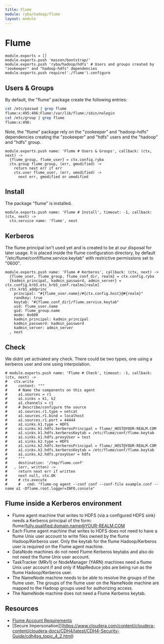 ```yaml
---
title: Flume
module: ryba/hadoop/flume
layout: module
---
```


# Flume

    module.exports = []
    module.exports.push 'masson/bootstrap/'
    module.exports.push 'ryba/hadoop/hdfs' # Users and groups created by "zookeeper" and "hadoop-hdfs" dependencies
    module.exports.push require('./flume').configure

## Users & Groups

By default, the "flume" package create the following entries:

```bash
cat /etc/passwd | grep flume
flume:x:495:496:Flume:/var/lib/flume:/sbin/nologin
cat /etc/group | grep flume
flume:x:496:
```

Note, the "flume" package rely on the "zookeeper" and "hadoop-hdfs" dependencies
creating the "zookeeper" and "hdfs" users and the "hadoop" and "hdfs" group.

    module.exports.push name: 'Flume # Users & Groups', callback: (ctx, next) ->
      {flume_group, flume_user} = ctx.config.ryba
      ctx.group flume_group, (err, gmodified) ->
        return next err if err
        ctx.user flume_user, (err, umodified) ->
          next err, gmodified or umodified

## Install

The package "flume" is installed.

    module.exports.push name: 'Flume # Install', timeout: -1, callback: (ctx, next) ->
      ctx.service name: 'flume', next

## Kerberos

The flume principal isn't used yet and is created to be at our disposal for
later usage. It is placed inside the flume configuration directory, by default
"/etc/flume/conf/flume.service.keytab" with restrictive permissions set to
"0600".

    module.exports.push name: 'Flume # Kerberos', callback: (ctx, next) ->
      {flume_user, flume_group, flume_conf_dir, realm} = ctx.config.ryba
      {kadmin_principal, kadmin_password, admin_server} = ctx.config.krb5.etc_krb5_conf.realms[realm]
      ctx.krb5_addprinc 
        principal: "#{flume_user.name}/#{ctx.config.host}@#{realm}"
        randkey: true
        keytab: "#{flume_conf_dir}/flume.service.keytab"
        uid: flume_user.name
        gid: flume_group.name
        mode: 0o600
        kadmin_principal: kadmin_principal
        kadmin_password: kadmin_password
        kadmin_server: admin_server
      , next

## Check

We didnt yet activated any check. There could be two types, one using a kerberos
user and one using interpolation.

    # module.exports.push name: 'Flume # Check', timeout: -1, callback: (ctx, next) ->
    #   ctx.write
    #     content: """
    #     # Name the components on this agent
    #     a1.sources = r1
    #     a1.sinks = k1, k2
    #     a1.channels = c1
    #     # Describe/configure the source
    #     a1.sources.r1.type = netcat
    #     a1.sources.r1.bind = localhost
    #     a1.sources.r1.port = 44444
    #     a1.sinks.k1.type = HDFS
    #     a1.sinks.k1.hdfs.kerberosPrincipal = flume/_HOST@YOUR-REALM.COM
    #     a1.sinks.k1.hdfs.kerberosKeytab = /etc/flume/conf/flume.keytab
    #     a1.sinks.k1.hdfs.proxyUser = test
    #     a1.sinks.k2.type = HDFS
    #     a1.sinks.k2.hdfs.kerberosPrincipal = flume/_HOST@YOUR-REALM.COM
    #     a1.sinks.k2.hdfs.kerberosKeytab = /etc/flume/conf/flume.keytab
    #     a1.sinks.k2.hdfs.proxyUser = hdfs
    #     """
    #     destination: '/tmp/flume.conf'
    #   , (err, written) ->
    #     return next err if written
    #     next null, ctx.OK
    #     # ctx.execute
    #     #   cmd: "flume-ng agent --conf conf --conf-file example.conf --name a1 -Dflume.root.logger=INFO,console"


## Flume inside a Kerberos environment


*   Flume agent machine that writes to HDFS (via a configured HDFS sink) 
    needs a Kerberos principal of the form: 
    flume/fully.qualified.domain.name@YOUR-REALM.COM
*   Each Flume agent machine that writes to HDFS does not need to 
    have a flume Unix user account to write files owned by the flume 
    Hadoop/Kerberos user. Only the keytab for the flume Hadoop/Kerberos 
    user is required on the Flume agent machine.   
*   DataNode machines do not need Flume Kerberos keytabs and also do 
    not need the flume Unix user account.   
*   TaskTracker (MRv1) or NodeManager (YARN) machines need a flume Unix 
    user account if and only if MapReduce jobs are being run as the 
    flume Hadoop/Kerberos user.   
*   The NameNode machine needs to be able to resolve the groups of the 
    flume user. The groups of the flume user on the NameNode machine 
    are mapped to the Hadoop groups used for authorizing access.   
*   The NameNode machine does not need a Flume Kerberos keytab.   

## Resources

*   [Flume Account Requirements](https://www.cloudera.com/content/cloudera-content/cloudera-docs/CDH4/latest/CDH4-Security-Guide/cdh4sg_topic_4_3.html)
*   [Secure Impersonation]](https://www.cloudera.com/content/cloudera-content/cloudera-docs/CDH4/latest/CDH4-Security-Guide/cdh4sg_topic_4_2.html)













